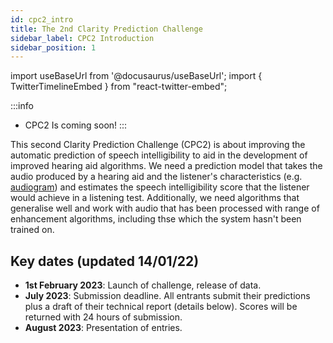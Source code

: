 ```yaml
---
id: cpc2_intro
title: The 2nd Clarity Prediction Challenge
sidebar_label: CPC2 Introduction
sidebar_position: 1
---
```

import useBaseUrl from '@docusaurus/useBaseUrl';
import { TwitterTimelineEmbed } from "react-twitter-embed";

:::info

- CPC2 Is coming soon!
:::

This second Clarity Prediction Challenge (CPC2) is about improving the automatic prediction of speech intelligibility to aid in the development of improved hearing aid algorithms. We need a prediction model that takes the audio produced by a hearing aid and the listener's characteristics (e.g. [audiogram](https://www.hear-it.org/Audiogram-)) and estimates the speech intelligibility score that the listener would achieve in a listening test. Additionally, we need algorithms that generalise well and work with audio that has been processed with range of enhancement algorithms, including thse which the system hasn't been trained on.

## Key dates (updated 14/01/22)

- **1st February 2023**: Launch of challenge, release of data.
- **July 2023**: Submission deadline. All entrants submit their predictions plus a draft of their technical report (details below). Scores will be returned with 24 hours of submission.
- **August 2023**: Presentation of entries.
